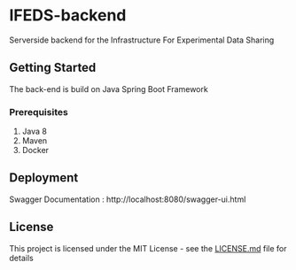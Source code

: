 # IFEDS-backend
Serverside backend for the Infrastructure For Experimental Data Sharing

## Getting Started

The back-end is build on Java Spring Boot Framework

### Prerequisites
1. Java 8
2. Maven
3. Docker 

## Deployment

Swagger Documentation : http://localhost:8080/swagger-ui.html

## License

This project is licensed under the MIT License - see the [LICENSE.md](LICENSE.md) file for details
